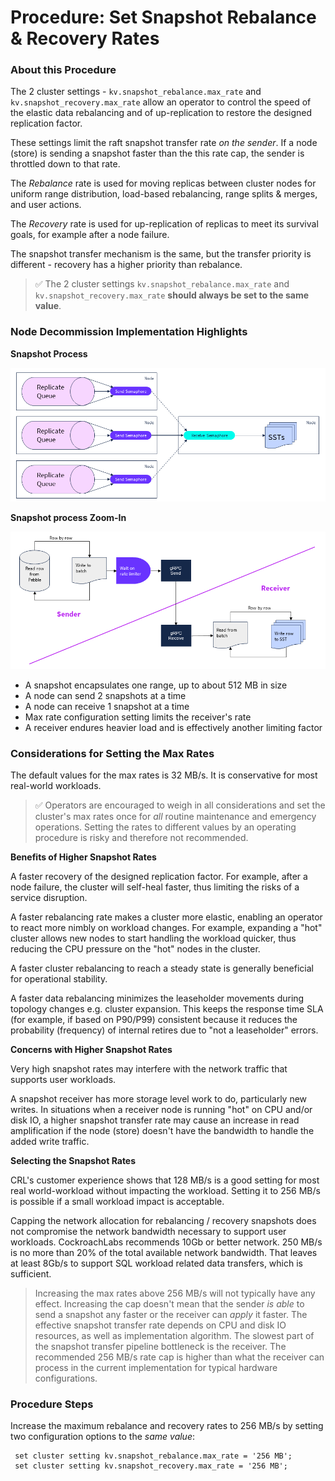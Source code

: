 # Procedure:  Set Snapshot Rebalance & Recovery Rates

### About this Procedure

The 2 cluster settings - `kv.snapshot_rebalance.max_rate` and `kv.snapshot_recovery.max_rate` allow an operator to control the speed of the elastic data rebalancing and of up-replication to restore the designed replication factor.

These settings limit the raft snapshot transfer rate *on the sender*. If a node (store) is sending a snapshot faster than the this rate cap, the sender is throttled down to that rate.

The *Rebalance* rate is used for moving replicas between cluster nodes for uniform range distribution, load-based rebalancing, range splits & merges, and user actions.

The *Recovery* rate is used for up-replication of replicas to meet its survival goals, for example after a node failure.

The snapshot transfer mechanism is the same, but the transfer priority is different - recovery has a higher priority than rebalance.

> ✅  The 2 cluster settings `kv.snapshot_rebalance.max_rate` and `kv.snapshot_recovery.max_rate`  **should always be set to the same value**. 



### Node Decommission Implementation Highlights

**Snapshot Process**

![snapshot transfer](./res/snapshot1.png)



**Snapshot process Zoom-In**

![Snapshot zoom-in](./res/snapshot2.png)

- A snapshot encapsulates one range, up to about 512 MB in size
- A node can send 2 snapshots at a time
- A node can receive 1 snapshot at a time
- Max rate configuration setting limits the receiver's rate
- A receiver endures heavier load and is effectively another limiting factor



### Considerations for Setting the Max Rates

The default values for the max rates is 32 MB/s. It is conservative for most real-world workloads.

> ✅  Operators are encouraged to weigh in all considerations and set the cluster's max rates once for *all* routine maintenance and emergency operations. Setting the rates to different values by an operating procedure is risky and therefore not recommended.



**Benefits of Higher Snapshot Rates**

A faster recovery of the designed replication factor. For example, after a node failure, the cluster will self-heal faster, thus limiting the risks of a service disruption.

A faster rebalancing rate makes a cluster more elastic, enabling an operator to react more nimbly on workload changes. For example, expanding a "hot" cluster allows new nodes to start handling the workload quicker, thus reducing the CPU pressure on the "hot" nodes in the cluster.

A faster cluster rebalancing to reach a steady state is generally beneficial for operational stability.

A faster data rebalancing minimizes the leaseholder movements during topology changes e.g. cluster expansion. This keeps the response time SLA (for example, if based on P90/P99) consistent because it reduces the probability (frequency) of internal retires due to "not a leaseholder" errors.

**Concerns with Higher Snapshot Rates**

Very high snapshot rates may interfere with the network traffic that supports user workloads.

A snapshot receiver has more storage level work to do, particularly new writes. In situations when a receiver node is running "hot" on CPU and/or disk IO, a higher snapshot transfer rate may cause an increase in read amplification if the node (store) doesn't have the bandwidth to handle the added write traffic.

**Selecting the Snapshot Rates**

CRL's customer experience shows that 128 MB/s is a good setting for most real world-workload without impacting the workload. Setting it to 256 MB/s is possible if a small workload impact is acceptable.

Capping the network allocation for rebalancing / recovery snapshots does not compromise the network bandwidth necessary to support user workloads. CockroachLabs recommends 10Gb or better network. 250 MB/s is no more than 20% of the total available network bandwidth. That leaves at least 8Gb/s to support SQL workload related data transfers, which is sufficient. 

> Increasing the max rates above 256 MB/s will not typically have any effect. Increasing the cap doesn't mean that the sender *is able* to send a snapshot any faster or the receiver can *apply* it faster. The effective snapshot transfer rate depends on CPU and disk IO resources, as well as implementation algorithm. The slowest part of the snapshot transfer pipeline bottleneck is the receiver. The recommended 256 MB/s rate cap is higher than what the receiver can process in the current implementation for typical hardware configurations.



### Procedure Steps

Increase the maximum rebalance and recovery rates to 256 MB/s by setting two configuration options to the *same value*:

```
 set cluster setting kv.snapshot_rebalance.max_rate = '256 MB';
 set cluster setting kv.snapshot_recovery.max_rate = '256 MB';
```

